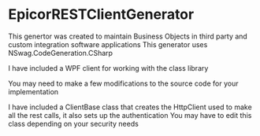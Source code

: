 # EpicorRESTClientGenerator
This genertor was created to maintain Business Objects in third party and custom integration software applications
This generator uses NSwag.CodeGeneration.CSharp 

I have included a WPF client for working with the class library

You may need to make a few modifications to the source code for your implementation 

I have included a ClientBase class that creates the HttpClient used to make all the rest calls, it also sets up the authentication
You may have to edit this class depending on your security needs
